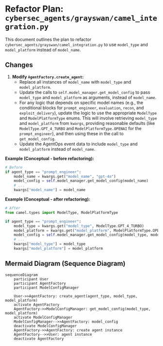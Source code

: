 # Refactor Plan: `cybersec_agents/grayswan/camel_integration.py`

This document outlines the plan to refactor `cybersec_agents/grayswan/camel_integration.py` to use `model_type` and `model_platform` instead of `model_name`.

## Changes

1.  **Modify `AgentFactory.create_agent`:**
    *   Replace all instances of `model_name` with `model_type` and `model_platform`.
    *   Update the calls to `self.model_manager.get_model_config` to pass `model_type` and `model_platform` as arguments, instead of `model_name`.
    *   For any logic that depends on specific model names (e.g., the conditional blocks for `prompt_engineer`, `evaluation`, `recon`, and `exploit_delivery`), update the logic to use the appropriate `ModelType` and `ModelPlatformType` enums. This will involve retrieving `model_type` and `model_platform` from `kwargs`, providing reasonable defaults (like `ModelType.GPT_4_TURBO` and `ModelPlatformType.OPENAI` for the `prompt_engineer`), and then using these in the call to `get_model_config`.
    *   Update the AgentOps event data to include `model_type` and `model_platform` instead of `model_name`.

**Example (Conceptual - before refactoring):**

```python
# Before
if agent_type == "prompt_engineer":
    model_name = kwargs.get("model_name", "gpt-4o")
    model_config = self.model_manager.get_model_config(model_name)
    # ...
    kwargs["model_name"] = model_name
```

**Example (Conceptual - after refactoring):**

```python
# After
from camel.types import ModelType, ModelPlatformType

if agent_type == "prompt_engineer":
    model_type = kwargs.get("model_type", ModelType.GPT_4_TURBO)
    model_platform = kwargs.get("model_platform", ModelPlatformType.OPENAI)
    model_config = self.model_manager.get_model_config(model_type, model_platform)
    # ...
    kwargs["model_type"] = model_type
    kwargs["model_platform"] = model_platform

```

## Mermaid Diagram (Sequence Diagram)

```mermaid
sequenceDiagram
    participant User
    participant AgentFactory
    participant ModelConfigManager

    User->>AgentFactory: create_agent(agent_type, model_type, model_platform)
    activate AgentFactory
    AgentFactory->>ModelConfigManager: get_model_config(model_type, model_platform)
    activate ModelConfigManager
    ModelConfigManager-->>AgentFactory: model_config
    deactivate ModelConfigManager
    AgentFactory->>AgentFactory: create agent instance
    AgentFactory-->>User: agent instance
    deactivate AgentFactory